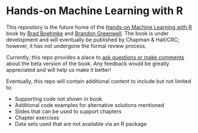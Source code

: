 # Hands-on Machine Learning with R


This repository is the future home of the [Hands-on Machine Learning with R](http://bit.ly/HOML_with_R) book by [Brad Boehmke](https://github.com/bradleyboehmke/) and [Brandon Greenwell](https://github.com/bgreenwell).  The book is under development and will eventually be published by Chapman & Hall/CRC; however, it has not undergone the formal review process. 

Currently, this repo provides a place to [ask questions or make comments](https://github.com/koalaverse/hands-on-machine-learning-with-r/issues) about the beta version of the book. Any feedback would be greatly appreciated and will help us make it better!

Eventually, this repo will contain additional content to include but not limited to:

- Supporting code not shown in book
- Additional code examples for alternative solutions mentioned
- Slides that can be used to support chapters
- Chapter exercises
- Data sets used that are not available via an R package

